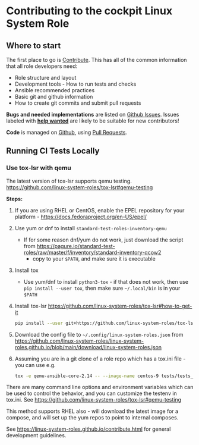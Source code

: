 # Contributing to the cockpit Linux System Role

## Where to start

The first place to go is [Contribute](https://linux-system-roles.github.io/contribute.html).
This has all of the common information that all role developers need:

* Role structure and layout
* Development tools - How to run tests and checks
* Ansible recommended practices
* Basic git and github information
* How to create git commits and submit pull requests

**Bugs and needed implementations** are listed on
[Github Issues](https://github.com/linux-system-roles/cockpit/issues).
Issues labeled with
[**help wanted**](https://github.com/linux-system-roles/cockpit/issues?q=is%3Aissue+is%3Aopen+label%3A%22help+wanted%22)
are likely to be suitable for new contributors!

**Code** is managed on [Github](https://github.com/linux-system-roles/cockpit), using
[Pull Requests](https://help.github.com/en/github/collaborating-with-issues-and-pull-requests/about-pull-requests).

## Running CI Tests Locally

### Use tox-lsr with qemu

The latest version of tox-lsr supports qemu testing.
<https://github.com/linux-system-roles/tox-lsr#qemu-testing>

**Steps:**

1. If you are using RHEL or CentOS, enable the EPEL repository for your
   platform - <https://docs.fedoraproject.org/en-US/epel/>

2. Use yum or dnf to install `standard-test-roles-inventory-qemu`
   * If for some reason dnf/yum do not work, just download the script from
     <https://pagure.io/standard-test-roles/raw/master/f/inventory/standard-inventory-qcow2> <!--- wokeignore:rule=master -->
     * copy to your `$PATH`, and make sure it is executable

3. Install tox
   * Use yum/dnf to install `python3-tox` - if that does not work, then use
     `pip install --user tox`, then make sure `~/.local/bin` is in your `$PATH`

4. Install tox-lsr <https://github.com/linux-system-roles/tox-lsr#how-to-get-it>

   ```bash
   pip install --user git+https://github.com/linux-system-roles/tox-lsr@main
   ```

5. Download the config file to `~/.config/linux-system-roles.json` from
   <https://github.com/linux-system-roles/linux-system-roles.github.io/blob/main/download/linux-system-roles.json>

6. Assuming you are in a git clone of a role repo which has a tox.ini file -
   you can use e.g.

   ```bash
   tox -e qemu-ansible-core-2.14 -- --image-name centos-9 tests/tests_default.yml
   ```

There are many command line options and environment variables which can be used
to control the behavior, and you can customize the testenv in tox.ini. See
<https://github.com/linux-system-roles/tox-lsr#qemu-testing>

This method supports RHEL also - will download the latest image for a compose,
and will set up the yum repos to point to internal composes.

See <https://linux-system-roles.github.io/contribute.html> for general
development guidelines.
